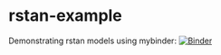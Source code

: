 # rstan-example
Demonstrating rstan models using mybinder: [![Binder](https://mybinder.org/badge_logo.svg)](https://mybinder.org/v2/gh/EdJeeOnGitHub/rstan-example/binder)
